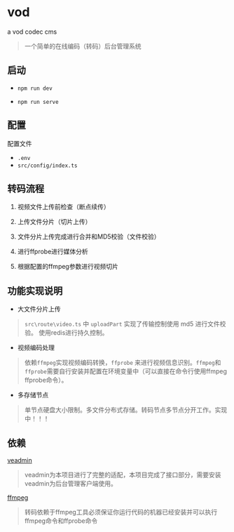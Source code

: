 # vod

a vod codec cms

> 一个简单的在线编码（转码）后台管理系统

## 启动

- `npm run dev`

- `npm run serve`

## 配置

配置文件
- `.env`
- `src/config/index.ts`


## 转码流程

1. 视频文件上传前检查（断点续传）

2. 上传文件分片（切片上传）

3. 文件分片上传完成进行合并和MD5校验（文件校验）

4. 进行ffprobe进行媒体分析

5. 根据配置的ffmpeg参数进行视频切片


## 功能实现说明

- 大文件分片上传

> `src\route\video.ts` 中 `uploadPart` 实现了传输控制使用 md5 进行文件校验。 使用redis进行持久控制。 


- 视频编码处理

> 依赖`ffmpeg`实现视频编码转换，`ffprobe` 来进行视频信息识别。`ffmpeg`和`ffprobe`需要自行安装并配置在环境变量中（可以直接在命令行使用ffmpeg ffprobe命令）。

- 多存储节点

> 单节点硬盘大小限制。多文件分布式存储。转码节点多节点分开工作。实现中！！！


## 依赖

[veadmin](https://github.com/penndev/veadmin)
> veadmin为本项目进行了完整的适配，本项目完成了接口部分，需要安装veadmin为后台管理客户端使用。

[ffmpeg](https://ffmpeg.org)
> 转码依赖于ffmpeg工具必须保证你运行代码的机器已经安装并可以执行ffmpeg命令和ffprobe命令
